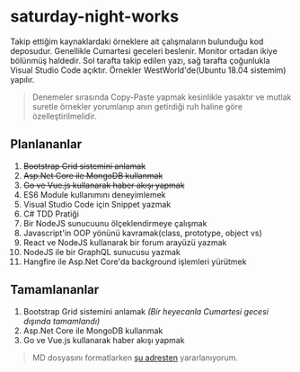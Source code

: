 # saturday-night-works
Takip ettiğim kaynaklardaki örneklere ait çalışmaların bulunduğu kod deposudur. Genellikle Cumartesi geceleri beslenir. Monitor ortadan ikiye bölünmüş haldedir. Sol tarafta takip edilen yazı, sağ tarafta çoğunlukla Visual Studio Code açıktır. Örnekler WestWorld'de(Ubuntu 18.04 sistemim) yapılır. 

> Denemeler sırasında Copy-Paste yapmak kesinlikle yasaktır ve mutlak suretle örnekler yorumlanıp anın getirdiği ruh haline göre özelleştirilmelidir.

## Planlananlar

01. ~~Bootstrap Grid sistemini anlamak~~
02. ~~Asp.Net Core ile MongoDB kullanmak~~
03. ~~Go ve Vue.js kullanarak haber akışı yapmak~~
04. ES6 Module kullanımını deneyimlemek
05. Visual Studio Code için Snippet yazmak
06. C# TDD Pratiği
07. Bir NodeJS sunucuunu ölçeklendirmeye çalışmak
08. Javascript'in OOP yönünü kavramak(class, prototype, object vs)
09. React ve NodeJS kullanarak bir forum arayüzü yazmak
10. NodeJS ile bir GraphQL sunucusu yazmak
11. Hangfire ile Asp.Net Core'da background işlemleri yürütmek

## Tamamlananlar

1. Bootstrap Grid sistemini anlamak _(Bir heyecanla Cumartesi gecesi dışında tamamlandı)_
2. Asp.Net Core ile MongoDB kullanmak
3. Go ve Vue.js kullanarak haber akışı yapmak

> MD dosyasını formatlarken [şu adresten](https://github.com/adam-p/markdown-here/wiki/Markdown-Cheatsheet) yararlanıyorum.
